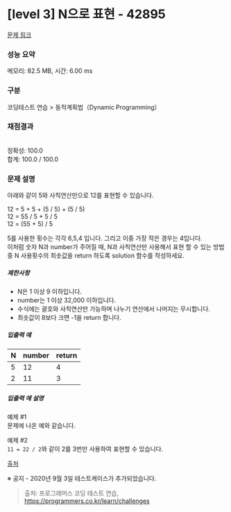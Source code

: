# [level 3] N으로 표현 - 42895 

[문제 링크](https://school.programmers.co.kr/learn/courses/30/lessons/42895#qna) 

### 성능 요약

메모리: 82.5 MB, 시간: 6.00 ms

### 구분

코딩테스트 연습 > 동적계획법（Dynamic Programming）

### 채점결과

<br/>정확성: 100.0<br/>합계: 100.0 / 100.0

### 문제 설명

<p style="user-select: auto;">아래와 같이 5와 사칙연산만으로 12를 표현할 수 있습니다.</p>

<p style="user-select: auto;">12 = 5 + 5 + (5 / 5) + (5 / 5)<br style="user-select: auto;">
12 = 55 / 5 + 5 / 5<br style="user-select: auto;">
12 = (55 + 5) / 5</p>

<p style="user-select: auto;">5를 사용한 횟수는 각각 6,5,4 입니다. 그리고 이중 가장 작은 경우는 4입니다.<br style="user-select: auto;">
이처럼 숫자 N과 number가 주어질 때, N과 사칙연산만 사용해서 표현 할 수 있는 방법 중 N 사용횟수의 최솟값을 return 하도록 solution 함수를 작성하세요.</p>

<h5 style="user-select: auto;">제한사항</h5>

<ul style="user-select: auto;">
<li style="user-select: auto;">N은 1 이상 9 이하입니다.</li>
<li style="user-select: auto;">number는 1 이상 32,000 이하입니다.</li>
<li style="user-select: auto;">수식에는 괄호와 사칙연산만 가능하며 나누기 연산에서 나머지는 무시합니다.</li>
<li style="user-select: auto;">최솟값이 8보다 크면 -1을 return 합니다.</li>
</ul>

<h5 style="user-select: auto;">입출력 예</h5>
<table class="table" style="user-select: auto;">
        <thead style="user-select: auto;"><tr style="user-select: auto;">
<th style="user-select: auto;">N</th>
<th style="user-select: auto;">number</th>
<th style="user-select: auto;">return</th>
</tr>
</thead>
        <tbody style="user-select: auto;"><tr style="user-select: auto;">
<td style="user-select: auto;">5</td>
<td style="user-select: auto;">12</td>
<td style="user-select: auto;">4</td>
</tr>
<tr style="user-select: auto;">
<td style="user-select: auto;">2</td>
<td style="user-select: auto;">11</td>
<td style="user-select: auto;">3</td>
</tr>
</tbody>
      </table>
<h5 style="user-select: auto;">입출력 예 설명</h5>

<p style="user-select: auto;">예제 #1<br style="user-select: auto;">
문제에 나온 예와 같습니다.</p>

<p style="user-select: auto;">예제 #2<br style="user-select: auto;">
<code style="user-select: auto;">11 = 22 / 2</code>와 같이 2를 3번만 사용하여 표현할 수 있습니다.</p>

<p style="user-select: auto;"><a href="https://www.oi.edu.pl/old/php/show.php?ac=e181413&amp;module=show&amp;file=zadania/oi6/monocyfr" target="_blank" rel="noopener" style="user-select: auto;">출처</a></p>

<p style="user-select: auto;">※ 공지 - 2020년 9월 3일 테스트케이스가 추가되었습니다.</p>


> 출처: 프로그래머스 코딩 테스트 연습, https://programmers.co.kr/learn/challenges